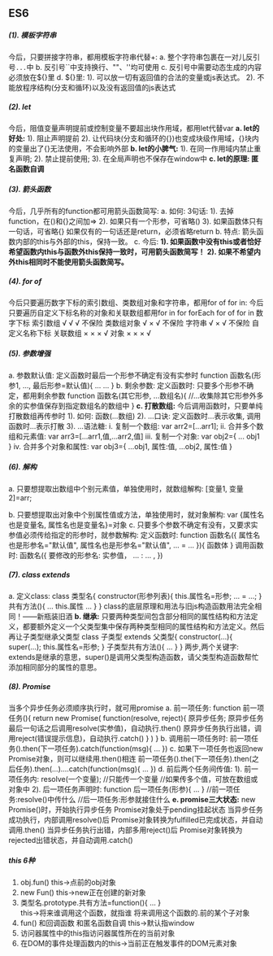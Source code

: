 ##  ES6

##### (1). 模板字符串

今后，只要拼接字符串，都用模板字符串代替+: 
a. 整个字符串包裹在一对儿反引号`...`中
b. 反引号``中支持换行、""、''均可使用
c. 反引号中需要动态生成的内容必须放在${}里
d. ${}里: 
  1). 可以放一切有返回值的合法的变量或js表达式。
  2). 不能放程序结构(分支和循环)以及没有返回值的js表达式

##### (2). let

 今后，阻值变量声明提前或控制变量不要超出块作用域，都用let代替var
**a. let的好处:** 
  1). 阻止声明提前
  2). 让代码块(分支和循环的{})也变成块级作用域，{}块内的变量出了{}无法使用，不会影响外部
**b. let的小脾气:** 
  1). 在同一作用域内禁止重复声明; 
  2). 禁止提前使用; 
  3). 在全局声明也不保存在window中
**c. let的原理: 匿名函数自调**



##### (3). 箭头函数

 今后，几乎所有的function都可用箭头函数简写: 
a. 如何: 3句话: 
1). 去掉function，在()和{}之间加=>
2). 如果只有一个形参，可省略()
3). 如果函数体只有一句话，可省略{}
  如果仅有的一句话还是return，必须省略return
b. 特点: 箭头函数内部的this与外部的this，保持一致。
c. 今后:
**1). 如果函数中没有this或者恰好希望函数内this与函数外this保持一致时，可用箭头函数简写！**
**2). 如果不希望内外this相同时不能使用箭头函数简写。**



##### (4). for of

 今后只要遍历数字下标的索引数组、类数组对象和字符串，都用for of
   for in: 今后只要遍历自定义下标名称的对象和关联数组都用for in
                                               for   forEach   for of   for in 
数字下标 索引数组                √         √              √        不保险 
类数组对象                             √          ×             √        不保险 
字符串                                     √          ×             √        不保险 
自定义名称下标 关联数组      ×         ×             ×          √ 
对象                                          ×         ×             ×          √ 



##### (5). 参数增强 

a. 参数默认值: 定义函数时最后一个形参不确定有没有实参时
function 函数名(形参1, ..., 最后形参=默认值){
  ... ...
}
b. 剩余参数: 定义函数时: 只要多个形参不确定，都用剩余参数
function 函数名(其它形参, ...数组名){
  //...收集除其它形参外多余的实参值保存到指定数组名的数组中
}
**c. 打散数组:** 今后调用函数时，只要单纯打散数组再传参时
1). 如何: 函数(...数组)
2). ...口诀: 定义函数时...表示收集, 调用函数时...表示打散
3). ...语法糖: 
  i. 复制一个数组: var arr2=[...arr1];
  ii. 合并多个数组和元素值: var arr3=[...arr1,值,...arr2,值]
  iii. 复制一个对象: var obj2={ ... obj1 }
  iv. 合并多个对象和属性: var obj3={ ...obj1, 属性:值, ...obj2, 属性:值 }



##### (6). 解构 

a. 只要想提取出数组中个别元素值，单独使用时，就数组解构:
  [变量1, 变量2]=arr;

b. 只要想提取出对象中个别属性值或方法，单独使用时，就对象解构: 
var {属性名也是变量名, 属性名也是变量名}=对象
c. 只要多个参数不确定有没有，又要求实参值必须传给指定的形参时，就参数解构: 
定义函数时: 
function 函数名({
  属性名也是形参名="默认值",
  属性名也是形参名="默认值",
  ... = ...
}){
  函数体
}
调用函数时: 
函数名({
  要修改的形参名: 实参值，
  ... : ... ,
})



##### (7). class extends

a. 定义class: 
class 类型名{
  constructor(形参列表){
    this.属性名=形参;
      ... = ...;
  }
  共有方法(){
    ... this.属性 ...
  }
}
class的底层原理和用法与旧js构造函数用法完全相同！——新瓶装旧酒
**b. 继承:** 只要两种类型间包含部分相同的属性结构和方法定义，都要额外定义一个父类型集中保存两种类型相同的属性结构和方法定义。然后再让子类型继承父类型
class 子类型 extends 父类型{
  constructor(...){
    super(...);
    this.属性名=形参;
  }
  子类型共有方法(){
    ... 
  }
}
两步,两个关键字: extends是继承的意思，super()是调用父类型构造函数，请父类型构造函数帮忙添加相同部分的属性的意思。





##### (8). Promise

 当多个异步任务必须顺序执行时，就可用promise
a. 前一项任务: 
function 前一项任务(){
  return new Promise(
    function(resolve, reject){
      原异步任务;
      原异步任务最后一句话之后调用resolve(实参值)，自动执行.then()
      原异步任务执行出错，调用reject(错误提示信息)，自动执行.catch()
    }
  )
}
b. 调用前一项任务时: 
  前一项任务().then(下一项任务).catch(function(msg){ ... })
c. 如果下一项任务也返回new Promise对象，则可以继续用.then()相连
  前一项任务().the(下一项任务).then(之后任务).then(...)....catch(function(msg){ ... })
d. 前后两个任务间传值: 
1). 前一项任务内: 
  resolve(一个变量);
  //只能传一个变量
  //如果传多个值，可放在数组或对象中
2). 后一项任务声明时: 
  function 后一项任务(形参){ ... }
  //前一项任务:resolve()中传什么
  //后一项任务:形参就接住什么
**e. promise三大状态:** 
   new Promise()时，开始执行异步任务
   Promise对象处于pending挂起状态
   当异步任务成功执行，内部调用resolve()后
   Promise对象转换为fulfilled已完成状态，并自动调用.then()
   当异步任务执行出错，内部多用reject()后
   Promise对象转换为rejected出错状态，并自动调用.catch()



##### this  6种

1. obj.fun()  this->点前的obj对象
2. new Fun()   this->new正在创建的新对象
3. 类型名.prototype.共有方法=function(){ ... }  
         this->将来谁调用这个函数，就指谁
         将来调用这个函数的.前的某个子对象
4. fun() 和回调函数 和匿名函数自调 this->默认指window
5. 访问器属性中的this指访问器属性所在的当前对象
6. 在DOM的事件处理函数内的this->当前正在触发事件的DOM元素对象